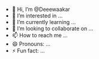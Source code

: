 - 👋 Hi, I’m @Deeewaakar
- 👀 I’m interested in ...
- 🌱 I’m currently learning ...
- 💞️ I’m looking to collaborate on ...
- 📫 How to reach me ...
- 😄 Pronouns: ...
- ⚡ Fun fact: ...

<!---
Deeewaakar/Deeewaakar is a ✨ special ✨ repository because its `README.md` (this file) appears on your GitHub profile.
You can click the Preview link to take a look at your changes.
--->
